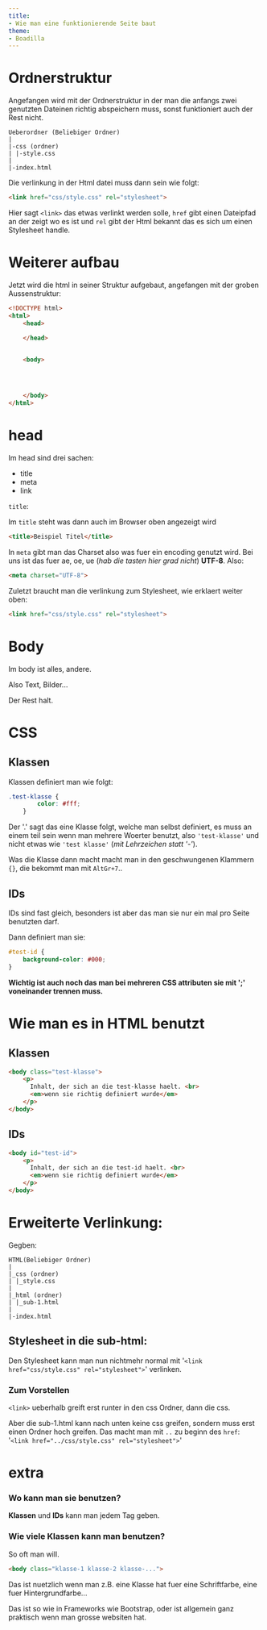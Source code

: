 ```yaml
---
title:
- Wie man eine funktionierende Seite baut
theme:
- Boadilla
---
```


# Ordnerstruktur
Angefangen wird mit der Ordnerstruktur in der man die anfangs zwei genutzten
Dateinen richtig abspeichern muss, sonst funktioniert auch der Rest nicht.

```
Ueberordner (Beliebiger Ordner)
|
|-css (ordner)
| |-style.css
|
|-index.html
```

Die verlinkung in der Html datei muss dann sein wie folgt:
```Html
<link href="css/style.css" rel="stylesheet">
```
Hier sagt `<link>` das etwas verlinkt werden solle, `href` gibt einen Dateipfad
an der zeigt wo es ist und `rel` gibt der Html bekannt das es sich um einen Stylesheet handle.

# Weiterer aufbau
Jetzt wird die html in seiner Struktur aufgebaut, angefangen mit der groben Aussenstruktur:
```HTML
<!DOCTYPE html>
<html>
    <head>

    </head>

    
    <body>




    </body>
</html>
```

# head
Im head sind drei sachen:

- title
- meta
- link

`title`:

Im `title` steht was dann auch im Browser oben angezeigt wird 
```HTML
<title>Beispiel Titel</title>
```

In `meta` gibt man das Charset also was fuer ein encoding genutzt wird. Bei uns ist das fuer
ae, oe, ue (*hab die tasten hier grad nicht*) **UTF-8**. Also:
```HTML
<meta charset="UTF-8">
```
Zuletzt braucht man die verlinkung zum Stylesheet, wie erklaert weiter oben:

```Html
<link href="css/style.css" rel="stylesheet">
```

# Body
Im body ist alles, andere.

Also Text, Bilder...

Der Rest halt.

# CSS
## Klassen
Klassen definiert man wie folgt:
```CSS
.test-klasse {
        color: #fff;
    }
```

Der '.' sagt das eine Klasse folgt, welche man selbst definiert, es muss an
einem teil sein wenn man mehrere Woerter benutzt, also `'test-klasse'` und nicht
etwas wie `'test klasse'` (*mit Lehrzeichen statt '-'*).

Was die Klasse dann macht macht man in den geschwungenen Klammern `{}`, die
bekommt man mit `AltGr+7`..

## IDs
IDs sind fast gleich, besonders ist aber das man sie nur ein mal pro Seite benutzten darf.

Dann definiert man sie:
```CSS
#test-id {
    background-color: #000;
}
```

**Wichtig ist auch noch das man bei mehreren CSS attributen sie mit ';' voneinander trennen muss.**  

# Wie man es in HTML benutzt
## Klassen
```HTML
<body class="test-klasse">
    <p>
      Inhalt, der sich an die test-klasse haelt. <br>
      <em>wenn sie richtig definiert wurde</em> 
    </p>
</body>
```



## IDs
```HTML
<body id="test-id">
    <p>
      Inhalt, der sich an die test-id haelt. <br>
      <em>wenn sie richtig definiert wurde</em> 
    </p>
</body>
```

# Erweiterte Verlinkung:
Gegben:

```
HTML(Beliebiger Ordner)
|
|_css (ordner)
| |_style.css
|
|_html (ordner)
| |_sub-1.html
|
|-index.html
```

## Stylesheet in die sub-html:
Den Stylesheet kann man nun nichtmehr normal mit '`<link href="css/style.css" rel="stylesheet">`'
verlinken.

### Zum Vorstellen
`<link>` ueberhalb greift erst runter in den css Ordner, dann die css.

Aber die sub-1.html kann nach unten keine css greifen, sondern muss erst einen Ordner hoch greifen.
Das macht man mit `..` zu beginn des `href`:
'`<link href="../css/style.css" rel="stylesheet">`'




# extra
### Wo kann man sie benutzen?
**Klassen** und **IDs** kann man jedem Tag geben.

### Wie viele Klassen kann man benutzen?
So oft man will.
```HTML
<body class="klasse-1 klasse-2 klasse-...">
```
Das ist nuetzlich wenn man z.B. eine Klasse hat fuer eine Schriftfarbe, eine
fuer Hintergrundfarbe...

Das ist so wie in Frameworks wie Bootstrap, oder ist allgemein ganz praktisch
wenn man grosse websiten hat.





